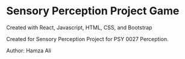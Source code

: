 # Sensory Perception Project Game 
Created with React, Javascript, HTML, CSS, and Bootstrap

Created for Sensory Perception Project for PSY 0027 Perception.

Author: Hamza Ali